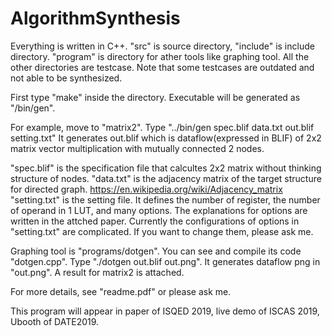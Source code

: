 # AlgorithmSynthesis

Everything is written in C++.
"src" is source directory, "include" is include directory.
"program" is directory for ather tools like graphing tool.
All the other directories are testcase. Note that some testcases are outdated and not able to be synthesized.

First type "make" inside the directory. Executable will be generated as "/bin/gen".

For example, move to "matrix2".
Type "../bin/gen spec.blif data.txt out.blif setting.txt"
It generates out.blif which is dataflow(expressed in BLIF) of 2x2 matrix vector multiplication with mutually connected 2 nodes.

"spec.blif" is the specification file that calcultes 2x2 matrix without thinking structure of nodes.
"data.txt" is the adjacency matrix of the target structure for directed graph. https://en.wikipedia.org/wiki/Adjacency_matrix
"setting.txt" is the setting file. It defines the number of register, the number of operand in 1 LUT, and many options. The explanations for options are written in the attched paper.
Currently the configurations of options in "setting.txt" are complicated. If you want to change them, please ask me.

Graphing tool is "programs/dotgen". You can see and compile its code "dotgen.cpp".
Type "./dotgen out.blif out.png". It generates dataflow png in "out.png".
A result for matrix2 is attached.

For more details, see "readme.pdf" or please ask me. 

This program will appear in paper of ISQED 2019, live demo of ISCAS 2019, Ubooth of DATE2019.
